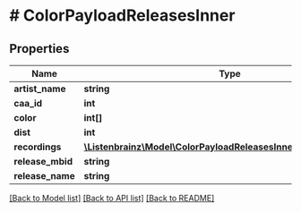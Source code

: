 # # ColorPayloadReleasesInner

## Properties

Name | Type | Description | Notes
------------ | ------------- | ------------- | -------------
**artist_name** | **string** |  | [optional]
**caa_id** | **int** |  | [optional]
**color** | **int[]** |  | [optional]
**dist** | **int** |  | [optional]
**recordings** | [**\Listenbrainz\Model\ColorPayloadReleasesInnerRecordingsInner[]**](ColorPayloadReleasesInnerRecordingsInner.md) |  | [optional]
**release_mbid** | **string** |  | [optional]
**release_name** | **string** |  | [optional]

[[Back to Model list]](../../README.md#models) [[Back to API list]](../../README.md#endpoints) [[Back to README]](../../README.md)
